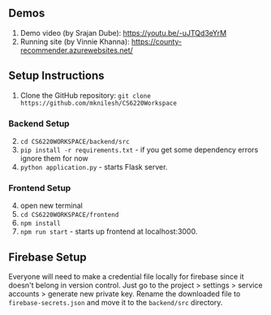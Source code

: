 ## Demos
  1. Demo video (by Srajan Dube): https://youtu.be/-uJTQd3eYrM
  2. Running site (by Vinnie Khanna): https://county-recommender.azurewebsites.net/
## Setup Instructions
  1. Clone the GitHub repository: `git clone
	https://github.com/mknilesh/CS6220Workspace`
### Backend Setup
2. `cd CS6220WORKSPACE/backend/src`
3. `pip install -r requirements.txt` - if you get some dependency errors ignore them for now
4. `python application.py` - starts Flask server. 

### Frontend Setup
4. open new terminal
5. `cd CS6220WORKSPACE/frontend`
6. `npm install`
7. `npm run start` - starts up frontend at localhost:3000. 

## Firebase Setup
Everyone will need to make a credential file locally for firebase since it doesn't belong in version control. Just go to the project > settings > service accounts > generate new private key. Rename the downloaded file to `firebase-secrets.json` and move it to the `backend/src` directory.
